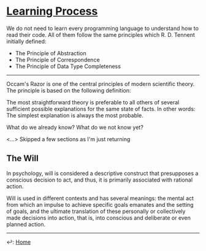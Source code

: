# [Learning Process](./#)

We do not need to learn every programming language to understand how to read their code. All of them follow the same principles which R. D. Tennent initially defined:

* The Principle of Abstraction
* The Principle of Correspondence
* The Principle of Data Type Completeness

---

Occam's Razor is one of the central principles of modern scientific theory. The principle is based on the following definition:

The most straightforward theory is preferable to all others of several sufficient possible explanations for the same state of facts. In other words: The simplest explanation is always the most probable.

What do we already know?
What do we not know yet?

<...> Skipped a few sections as I'm just returning

## The Will

In psychology, will is considered a descriptive construct that presupposes a conscious decision to act, and thus, it is primarily associated with rational action.

Will is used in different contexts and has several meanings: the mental act from which an impulse to achieve specific goals emanates and the setting of goals, and the ultimate translation of these personally or collectively made decisions into action, that is, into conscious and deliberate or even planned action.



---

↩️: [Home](../../index.md)
